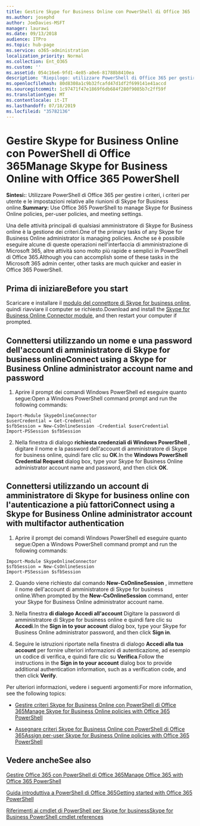 ```yaml
---
title: Gestire Skype for Business Online con PowerShell di Office 365
ms.author: josephd
author: JoeDavies-MSFT
manager: laurawi
ms.date: 09/13/2018
audience: ITPro
ms.topic: hub-page
ms.service: o365-administration
localization_priority: Normal
ms.collection: Ent_O365
ms.custom: ''
ms.assetid: 054c16e6-9fd1-4e85-a0e6-81788b8410ea
description: 'Riepilogo: utilizzare PowerShell di Office 365 per gestire i criteri, i criteri per utente e le impostazioni relative alle riunioni di Skype for Business online.'
ms.openlocfilehash: 80d8308a1c9b32fcafd47d1df2f699141e41accd
ms.sourcegitcommit: 1c97471f47e1869f6db684f280f9085b7c2ff59f
ms.translationtype: MT
ms.contentlocale: it-IT
ms.lasthandoff: 07/18/2019
ms.locfileid: "35782136"
---
```

# <a name="manage-skype-for-business-online-with-office-365-powershell"></a><span data-ttu-id="5886c-103">Gestire Skype for Business Online con PowerShell di Office 365</span><span class="sxs-lookup"><span data-stu-id="5886c-103">Manage Skype for Business Online with Office 365 PowerShell</span></span>

 <span data-ttu-id="5886c-104">**Sintesi:**: Utilizzare PowerShell di Office 365 per gestire i criteri, i criteri per utente e le impostazioni relative alle riunioni di Skype for Business online.</span><span class="sxs-lookup"><span data-stu-id="5886c-104">**Summary:** Use Office 365 PowerShell to manage Skype for Business Online policies, per-user policies, and meeting settings.</span></span>
  
<span data-ttu-id="5886c-105">Una delle attività principali di qualsiasi amministratore di Skype for Business online è la gestione dei criteri.</span><span class="sxs-lookup"><span data-stu-id="5886c-105">One of the primary tasks of any Skype for Business Online administrator is managing policies.</span></span> <span data-ttu-id="5886c-106">Anche se è possibile eseguire alcune di queste operazioni nell'interfaccia di amministrazione di Microsoft 365, altre attività sono molto più rapide e semplici in PowerShell di Office 365.</span><span class="sxs-lookup"><span data-stu-id="5886c-106">Although you can accomplish some of these tasks in the Microsoft 365 admin center, other tasks are much quicker and easier in Office 365 PowerShell.</span></span> 

## <a name="before-you-start"></a><span data-ttu-id="5886c-107">Prima di iniziare</span><span class="sxs-lookup"><span data-stu-id="5886c-107">Before you start</span></span>

<span data-ttu-id="5886c-108">Scaricare e installare il [modulo del connettore di Skype for business online](https://www.microsoft.com/en-us/download/details.aspx?id=39366), quindi riavviare il computer se richiesto.</span><span class="sxs-lookup"><span data-stu-id="5886c-108">Download and install the [Skype for Business Online Connector module](https://www.microsoft.com/en-us/download/details.aspx?id=39366), and then restart your computer if prompted.</span></span>


## <a name="connect-using-a-skype-for-business-online-administrator-account-name-and-password"></a><span data-ttu-id="5886c-109">Connettersi utilizzando un nome e una password dell'account di amministratore di Skype for business online</span><span class="sxs-lookup"><span data-stu-id="5886c-109">Connect using a Skype for Business Online administrator account name and password</span></span>

1. <span data-ttu-id="5886c-110">Aprire il prompt dei comandi Windows PowerShell ed eseguire quanto segue:</span><span class="sxs-lookup"><span data-stu-id="5886c-110">Open a Windows PowerShell command prompt and run the following commands:</span></span> 
    
  ```
  Import-Module SkypeOnlineConnector
  $userCredential = Get-Credential
  $sfbSession = New-CsOnlineSession -Credential $userCredential
  Import-PSSession $sfbSession
  ```

2. <span data-ttu-id="5886c-111">Nella finestra di dialogo **richiesta credenziali di Windows PowerShell** , digitare il nome e la password dell'account di amministratore di Skype for business online, quindi fare clic su **OK**.</span><span class="sxs-lookup"><span data-stu-id="5886c-111">In the **Windows PowerShell Credential Request** dialog box, type your Skype for Business Online administrator account name and password, and then click **OK**.</span></span>


## <a name="connect-using-a-skype-for-business-online-administrator-account-with-multifactor-authentication"></a><span data-ttu-id="5886c-112">Connettersi utilizzando un account di amministratore di Skype for business online con l'autenticazione a più fattori</span><span class="sxs-lookup"><span data-stu-id="5886c-112">Connect using a Skype for Business Online administrator account with multifactor authentication</span></span>

1. <span data-ttu-id="5886c-113">Aprire il prompt dei comandi Windows PowerShell ed eseguire quanto segue:</span><span class="sxs-lookup"><span data-stu-id="5886c-113">Open a Windows PowerShell command prompt and run the following commands:</span></span>

  ```
  Import-Module SkypeOnlineConnector
  $sfbSession = New-CsOnlineSession
  Import-PSSession $sfbSession
  ```

2. <span data-ttu-id="5886c-114">Quando viene richiesto dal comando **New-CsOnlineSession** , immettere il nome dell'account di amministratore di Skype for business online.</span><span class="sxs-lookup"><span data-stu-id="5886c-114">When prompted by the **New-CsOnlineSession** command, enter your Skype for Business Online administrator account name.</span></span>

3. <span data-ttu-id="5886c-115">Nella finestra **di dialogo Accedi all'account** Digitare la password di amministratore di Skype for business online e quindi fare clic su **Accedi**.</span><span class="sxs-lookup"><span data-stu-id="5886c-115">In the **Sign in to your account** dialog box, type your Skype for Business Online administrator password, and then click **Sign in**.</span></span>

4. <span data-ttu-id="5886c-116">Seguire le istruzioni riportate nella finestra di dialogo **Accedi alla tua account** per fornire ulteriori informazioni di autenticazione, ad esempio un codice di verifica, e quindi fare clic su **Verifica**.</span><span class="sxs-lookup"><span data-stu-id="5886c-116">Follow the instructions in the **Sign in to your account** dialog box to provide additional authentication information, such as a verification code, and then click **Verify**.</span></span>

<span data-ttu-id="5886c-117">Per ulteriori informazioni, vedere i seguenti argomenti:</span><span class="sxs-lookup"><span data-stu-id="5886c-117">For more information, see the following topics:</span></span>
  
- [<span data-ttu-id="5886c-118">Gestire criteri Skype for Business Online con PowerShell di Office 365</span><span class="sxs-lookup"><span data-stu-id="5886c-118">Manage Skype for Business Online policies with Office 365 PowerShell</span></span>](manage-skype-for-business-online-policies-with-office-365-powershell.md)
    
- [<span data-ttu-id="5886c-119">Assegnare criteri Skype for Business Online con PowerShell di Office 365</span><span class="sxs-lookup"><span data-stu-id="5886c-119">Assign per-user Skype for Business Online policies with Office 365 PowerShell</span></span>](assign-per-user-skype-for-business-online-policies-with-office-365-powershell.md)
    
## <a name="see-also"></a><span data-ttu-id="5886c-120">Vedere anche</span><span class="sxs-lookup"><span data-stu-id="5886c-120">See also</span></span>

[<span data-ttu-id="5886c-121">Gestire Office 365 con PowerShell di Office 365</span><span class="sxs-lookup"><span data-stu-id="5886c-121">Manage Office 365 with Office 365 PowerShell</span></span>](manage-office-365-with-office-365-powershell.md)
  
[<span data-ttu-id="5886c-122">Guida introduttiva a PowerShell di Office 365</span><span class="sxs-lookup"><span data-stu-id="5886c-122">Getting started with Office 365 PowerShell</span></span>](getting-started-with-office-365-powershell.md)

[<span data-ttu-id="5886c-123">Riferimenti ai cmdlet di PowerShell per Skype for business</span><span class="sxs-lookup"><span data-stu-id="5886c-123">Skype for Business PowerShell cmdlet references</span></span>](https://docs.microsoft.com/powershell/module/skype/?view=skype-ps)

